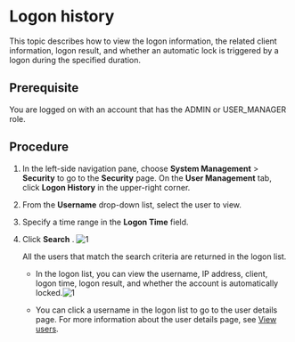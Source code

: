 Logon history 
==================================

This topic describes how to view the logon information, the related client information, logon result, and whether an automatic lock is triggered by a logon during the specified duration. 

Prerequisite 
---------------------------------

You are logged on with an account that has the ADMIN or USER_MANAGER role.

**Procedure** 
----------------------------------

1. In the left-side navigation pane, choose **System Management** \> **Security** to go to the **Security** page. On the **User Management** tab, click **Logon History** in the upper-right corner.

   

2. From the **Username** drop-down list, select the user to view.

   

3. Specify a time range in the **Logon Time** field.

   

4. Click **Search** . ![1](https://help-static-aliyun-doc.aliyuncs.com/assets/img/en-US/9014306461/p384473.png)

   All the users that match the search criteria are returned in the logon list. 
   * In the logon list, you can view the username, IP address, client, logon time, logon result, and whether the account is automatically locked.![1](https://help-static-aliyun-doc.aliyuncs.com/assets/img/en-US/9014306461/p384474.png)

     
   
   * You can click a username in the logon list to go to the user details page. For more information about the user details page, see [View users](../10.using-system-management/6.view-users.md).

     
   

   



